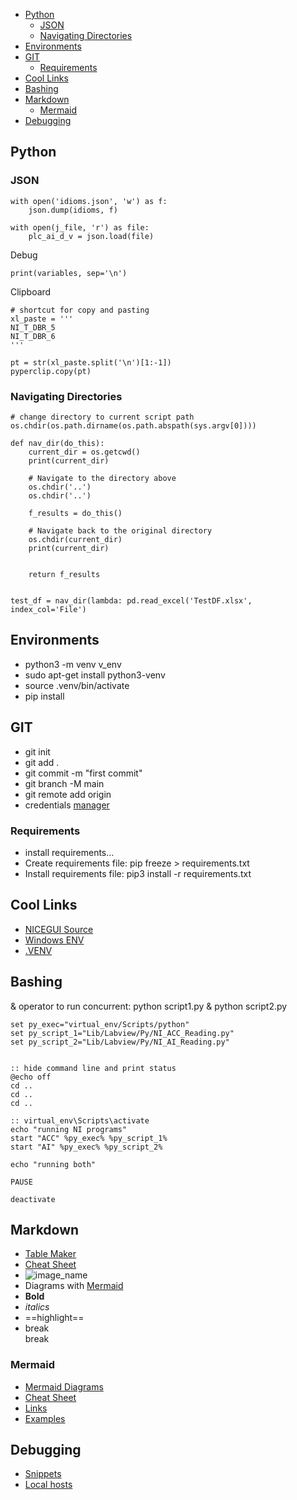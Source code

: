 - [Python](#python)
  - [JSON](#json)
  - [Navigating Directories](#navigating-directories)
- [Environments](#environments)
- [GIT](#git)
  - [Requirements](#requirements)
- [Cool Links](#cool-links)
- [Bashing](#bashing)
- [Markdown](#markdown)
  - [Mermaid](#mermaid)
- [Debugging](#debugging)


## Python
### JSON

    with open('idioms.json', 'w') as f:
        json.dump(idioms, f)

    with open(j_file, 'r') as file:
        plc_ai_d_v = json.load(file)

Debug

    print(variables, sep='\n')

Clipboard

    # shortcut for copy and pasting
    xl_paste = '''
    NI_T_DBR_5
    NI_T_DBR_6
    '''

    pt = str(xl_paste.split('\n')[1:-1])
    pyperclip.copy(pt)

### Navigating Directories

    # change directory to current script path
    os.chdir(os.path.dirname(os.path.abspath(sys.argv[0])))

    def nav_dir(do_this):
        current_dir = os.getcwd()
        print(current_dir)

        # Navigate to the directory above
        os.chdir('..')
        os.chdir('..')
        
        f_results = do_this()

        # Navigate back to the original directory
        os.chdir(current_dir)
        print(current_dir)


        return f_results


    test_df = nav_dir(lambda: pd.read_excel('TestDF.xlsx', index_col='File')

    

## Environments

- python3 -m venv v_env
- sudo apt-get install python3-venv
- source .venv/bin/activate
- pip install


## GIT
    
- git init
- git add .
- git commit -m "first commit"
- git branch -M main
- git remote add origin
- credentials [manager](https://stackoverflow.com/questions/35942754/how-can-i-save-username-and-password-in-git)

### Requirements
- install requirements…
- Create requirements file: pip freeze > requirements.txt
- Install requirements file: pip3 install -r requirements.txt


## Cool Links
- [NICEGUI Source](https://github.com/zauberzeug/nicegui/blob/main/main.py)
- [Windows ENV](https://stackoverflow.com/questions/18713086/virtualenv-wont-activate-on-windows)
- [.VENV](https://code.visualstudio.com/docs/python/environments)



## Bashing
& operator to run concurrent: python script1.py & python script2.py
    
    set py_exec="virtual_env/Scripts/python"
    set py_script_1="Lib/Labview/Py/NI_ACC_Reading.py"
    set py_script_2="Lib/Labview/Py/NI_AI_Reading.py"


    :: hide command line and print status
    @echo off
    cd ..
    cd ..
    cd ..

    :: virtual_env\Scripts\activate
    echo "running NI programs"
    start "ACC" %py_exec% %py_script_1%
    start "AI" %py_exec% %py_script_2%

    echo "running both"

    PAUSE

    deactivate


## Markdown

- [Table Maker](https://thisdavej.com/copy-table-in-excel-and-paste-as-a-markdown-table/)
- [Cheat Sheet](https://www.markdownguide.org/cheat-sheet/)
- ![image_name](link.png)
- Diagrams with [Mermaid](https://mermaid-js.github.io/mermaid/#/classDiagram?id=setting-the-direction-of-the-diagram)
- **Bold**
- *italics*
- ==highlight==
- break<br>break

### Mermaid
- [Mermaid Diagrams](https://mermaid.js.org/syntax/classDiagram.html#setting-the-direction-of-the-diagram)
- [Cheat Sheet](https://jojozhuang.github.io/tutorial/mermaid-cheat-sheet/)
- [Links](https://mermaid.js.org/#/flowchart?id=links-between-nodes)
- [Examples](https://dompl.medium.com/produce-great-looking-flowcharts-in-seconds-7f3bea64f2e2)


## Debugging

- [Snippets](https://github.com/Microsoft/vscode/issues/28048)
- [Local hosts](https://stackoverflow.com/questions/33524826/localhost-not-working-in-chrome-127-0-0-1-does-work)
